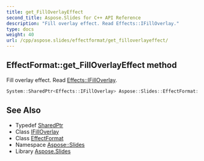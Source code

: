 ```yaml
---
title: get_FillOverlayEffect
second_title: Aspose.Slides for C++ API Reference
description: "Fill overlay effect. Read Effects::IFillOverlay."
type: docs
weight: 40
url: /cpp/aspose.slides/effectformat/get_filloverlayeffect/
---
```

## EffectFormat::get_FillOverlayEffect method


Fill overlay effect. Read [Effects::IFillOverlay](../../../aspose.slides.effects/ifilloverlay/).

```cpp
System::SharedPtr<Effects::IFillOverlay> Aspose::Slides::EffectFormat::get_FillOverlayEffect() override
```

## See Also

* Typedef [SharedPtr](../../../system/sharedptr/)
* Class [IFillOverlay](../../../aspose.slides.effects/ifilloverlay/)
* Class [EffectFormat](../)
* Namespace [Aspose::Slides](../../)
* Library [Aspose.Slides](../../../)
